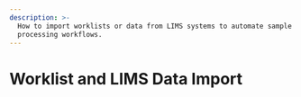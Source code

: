 ```yaml
---
description: >-
  How to import worklists or data from LIMS systems to automate sample
  processing workflows.
---
```


# Worklist and LIMS Data Import

